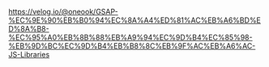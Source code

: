 https://velog.io/@oneook/GSAP-%EC%9E%90%EB%B0%94%EC%8A%A4%ED%81%AC%EB%A6%BD%ED%8A%B8-%EC%95%A0%EB%8B%88%EB%A9%94%EC%9D%B4%EC%85%98-%EB%9D%BC%EC%9D%B4%EB%B8%8C%EB%9F%AC%EB%A6%AC-JS-Libraries
